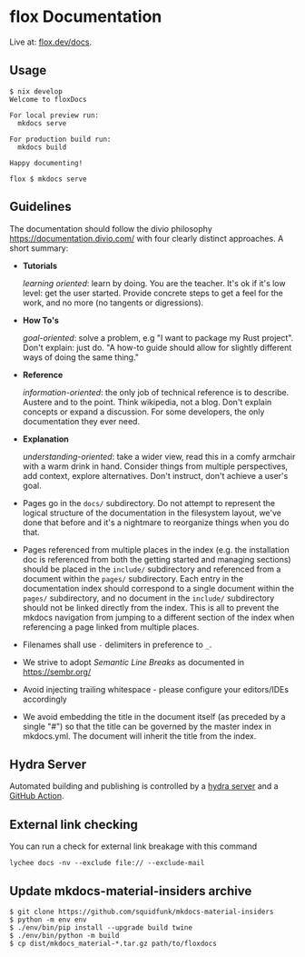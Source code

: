 # flox Documentation

Live at: [flox.dev/docs](https://flox.dev/docs).

## Usage

```
$ nix develop
Welcome to floxDocs

For local preview run:
  mkdocs serve

For production build run:
  mkdocs build

Happy documenting!

flox $ mkdocs serve
```

## Guidelines

The documentation should follow the divio philosophy
https://documentation.divio.com/ with four clearly distinct approaches. A short
summary:

* **Tutorials**

  *learning oriented*: learn by doing. You are the teacher. It's ok if it's low
  level: get the user started. Provide concrete steps to get a feel for the
  work, and no more (no tangents or digressions).

* **How To's**

  *goal-oriented*: solve a problem, e.g "I want to package my Rust project".
  Don't explain: just do. "A how-to guide should allow for slightly different
  ways of doing the same thing."

* **Reference**

  *information-oriented*: the only job of technical reference is to describe.
  Austere and to the point. Think wikipedia, not a blog. Don't explain concepts
  or expand a discussion. For some developers, the only documentation they ever
  need.

* **Explanation**

  *understanding-oriented*: take a wider view, read this in a comfy armchair
  with a warm drink in hand. Consider things from multiple perspectives, add
  context, explore alternatives. Don't instruct, don't achieve a user's goal.

* Pages go in the `docs/` subdirectory. Do not attempt to represent the logical
  structure of the documentation in the filesystem layout, we've done that
  before and it's a nightmare to reorganize things when you do that.

* Pages referenced from multiple places in the index (e.g. the installation doc
  is referenced from both the getting started and managing sections) should be
  placed in the `include/` subdirectory and referenced from a document within
  the `pages/` subdirectory. Each entry in the documentation index should
  correspond to a single document within the `pages/` subdirectory, and no
  document in the `include/` subdirectory should not be linked directly from
  the index. This is all to prevent the mkdocs navigation from jumping to a
  different section of the index when referencing a page linked from multiple
  places.

* Filenames shall use `-` delimiters in preference to `_`.

* We strive to adopt _Semantic Line Breaks_ as documented in https://sembr.org/

* Avoid injecting trailing whitespace - please configure your editors/IDEs
  accordingly

* We avoid embedding the title in the document itself (as preceded by a single
  "#") so that the title can be governed by the master index in mkdocs.yml.
  The document will inherit the title from the index.

## Hydra Server
Automated building and publishing is controlled by a
[hydra server](https://hydra.floxsdlc.com) and a
[GitHub Action](https://github.com/flox/floxdocs/blob/main/.github/workflows/ci.yml).


## External link checking

You can run a check for external link breakage with this command

```
lychee docs -nv --exclude file:// --exclude-mail
```

## Update mkdocs-material-insiders archive

```
$ git clone https://github.com/squidfunk/mkdocs-material-insiders
$ python -m env env
$ ./env/bin/pip install --upgrade build twine
$ ./env/bin/python -m build
$ cp dist/mkdocs_material-*.tar.gz path/to/floxdocs
```
